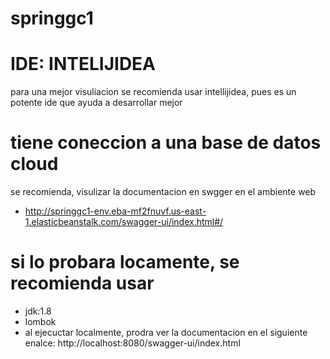 # springgc1

# IDE: INTELIJIDEA
para una mejor visuliacion se recomienda usar intellijidea, pues es un potente ide que ayuda a desarrollar mejor

# tiene coneccion a una base de datos cloud
se recomienda, visulizar la documentacion en swgger en el ambiente web
- http://springgc1-env.eba-mf2fnuvf.us-east-1.elasticbeanstalk.com/swagger-ui/index.html#/

# si lo probara locamente, se recomienda usar 
- jdk:1.8
- lombok
- al ejecuctar localmente, prodra ver la documentacion en el siguiente enalce: http://localhost:8080/swagger-ui/index.html
